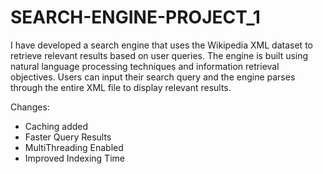 # SEARCH-ENGINE-PROJECT_1
 
I have developed a search engine that uses the Wikipedia XML dataset to retrieve relevant results based on user queries. The engine is built using natural language processing techniques and information retrieval objectives. Users can input their search query and the engine parses through the entire XML file to display relevant results.

Changes:
- Caching added
- Faster Query Results
- MultiThreading Enabled
- Improved Indexing Time
